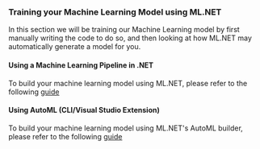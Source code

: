 ### Training your Machine Learning Model using ML.NET
In this section we will be training our Machine Learning model by first manually writing the code to do so, and then looking at how ML.NET may automatically generate a model for you.

#### Using a Machine Learning Pipeline in .NET
To build your machine learning model using ML.NET, please refer to the following [guide](https://github.com/aslotte/mldotnet-real-time-data-streaming-workshop/blob/master/instructions/part1-mldotnet.md)

#### Using AutoML (CLI/Visual Studio Extension)
To build your machine learning model using ML.NET's AutoML builder, please refer to the following [guide](https://github.com/aslotte/mldotnet-real-time-data-streaming-workshop/blob/master/instructions/part1-automl.md)
